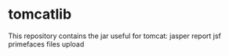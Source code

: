 tomcatlib
=========
This repository contains the jar useful for tomcat:
jasper report
jsf
primefaces
files upload
